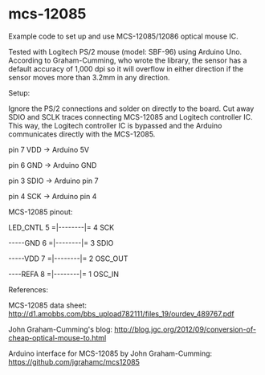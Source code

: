 # mcs-12085
Example code to set up and use MCS-12085/12086 optical mouse IC.


Tested with Logitech PS/2 mouse (model: SBF-96) using Arduino Uno. 
According to Graham-Cumming, who wrote the library, the sensor has 
a default accuracy of 1,000 dpi so it will overflow in either 
direction if the sensor moves more than 3.2mm in any direction.


Setup:

Ignore the PS/2 connections and solder on directly to the board.
Cut away SDIO and SCLK traces connecting MCS-12085 and Logitech
controller IC. This way, the Logitech controller IC is bypassed
and the Arduino communicates directly with the MCS-12085.

pin 7 VDD  -> Arduino 5V

pin 6 GND  -> Arduino GND

pin 3 SDIO -> Arduino pin 7

pin 4 SCK  -> Arduino pin 4


MCS-12085 pinout:
                    
LED_CNTL 5 =|--------|= 4 SCK

-----GND 6 =|--------|= 3 SDIO

-----VDD 7 =|--------|= 2 OSC_OUT

----REFA 8 =|--------|= 1 OSC_IN


References:

MCS-12085 data sheet: http://d1.amobbs.com/bbs_upload782111/files_19/ourdev_489767.pdf

John Graham-Cumming's blog: http://blog.jgc.org/2012/09/conversion-of-cheap-optical-mouse-to.html

Arduino interface for MCS-12085 by John Graham-Cumming: https://github.com/jgrahamc/mcs12085
